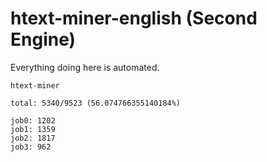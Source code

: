 # htext-miner-english (Second Engine)

Everything doing here is automated.

```
htext-miner

total: 5340/9523 (56.074766355140184%)

job0: 1202
job1: 1359
job2: 1817
job3: 962
```